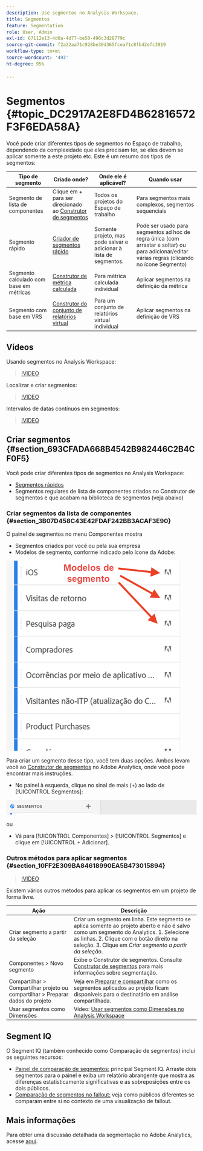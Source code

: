 ```yaml
---
description: Use segmentos no Analysis Workspace.
title: Segmentos
feature: Segmentation
role: User, Admin
exl-id: 67112e13-4d0a-4d77-be50-496c3d28779c
source-git-commit: f2a22aa71c928be30d365fcea71c8fb42efc3919
workflow-type: tm+mt
source-wordcount: '493'
ht-degree: 95%

---
```



# Segmentos {#topic_DC2917A2E8FD4B62816572F3F6EDA58A}

Você pode criar diferentes tipos de segmentos no Espaço de trabalho, dependendo da complexidade que eles precisam ter, se eles devem se aplicar somente a este projeto etc. Este é um resumo dos tipos de segmentos:

| Tipo de segmento | Criado onde? | Onde ele é aplicável? | Quando usar |
| --- | --- | --- | --- |
| Segmento de lista de componentes | Clique em + para ser direcionado ao [Construtor de segmentos](/help/components/segmentation/segmentation-workflow/seg-build.md) | Todos os projetos do Espaço de trabalho | Para segmentos mais complexos, segmentos sequenciais |
| Segmento rápido | [Criador de segmentos rápido](/help/analyze/analysis-workspace/components/segments/quick-segments.md) | Somente projeto, mas pode salvar e adicionar à lista de segmentos. | Pode ser usado para segmentos ad hoc de regra única (com arrastar e soltar) ou para adicionar/editar várias regras (clicando no ícone Segmento) |
| Segmento calculado com base em métricas | [Construtor de métrica calculada](https://experienceleague.adobe.com/docs/analytics/components/calculated-metrics/calcmetric-workflow/metrics-with-segments.html?lang=pt-BR) | Para métrica calculada individual | Aplicar segmentos na definição da métrica |
| Segmento com base em VRS | [Construtor do conjunto de relatórios virtual](https://experienceleague.adobe.com/docs/analytics/components/virtual-report-suites/vrs-workflow/vrs-create.html?lang=pt-BR) | Para um conjunto de relatórios virtual individual | Aplicar segmentos na definição de VRS |

## Vídeos

Usando segmentos no Analysis Workspace:

>[!VIDEO](https://video.tv.adobe.com/v/23977/?quality=12)

Localizar e criar segmentos:

>[!VIDEO](https://video.tv.adobe.com/v/334092/?quality=12)

Intervalos de datas contínuos em segmentos:

>[!VIDEO](https://video.tv.adobe.com/v/25403/?quality=12)

## Criar segmentos {#section_693CFADA668B4542B982446C2B4CF0F5}

Você pode criar diferentes tipos de segmentos no Analysis Workspace:

* [Segmentos rápidos](/help/analyze/analysis-workspace/components/segments/quick-segments.md)
* Segmentos regulares de lista de componentes criados no Construtor de segmentos e que acabam na biblioteca de segmentos (veja abaixo)

### Criar segmentos da lista de componentes {#section_3B07D458C43E42FDAF242BB3ACAF3E90}

O painel de segmentos no menu Componentes mostra
* Segmentos criados por você ou pela sua empresa
* Modelos de segmento, conforme indicado pelo ícone da Adobe:

![](assets/segment_icons.png)

Para criar um segmento desse tipo, você tem duas opções. Ambos levam você ao [Construtor de segmentos](/help/components/segmentation/segmentation-workflow/seg-build.md) no Adobe Analytics, onde você pode encontrar mais instruções.

* No painel à esquerda, clique no sinal de mais (+) ao lado de [!UICONTROL Segmentos]:

![](assets/create-seg.png)

ou

* Vá para [!UICONTROL Componentes] > [!UICONTROL Segmentos] e clique em [!UICONTROL + Adicionar].


### Outros métodos para aplicar segmentos {#section_10FF2E309BA84618990EA5B473015894}

>[!VIDEO](https://video.tv.adobe.com/v/30994/?quality=12)

Existem vários outros métodos para aplicar os segmentos em um projeto de forma livre.

| Ação | Descrição |
|--- |--- |
| Criar segmento a partir da seleção | Criar um segmento em linha. Este segmento se aplica somente ao projeto aberto e não é salvo como um segmento do Analytics. 1. Selecione as linhas.  2. Clique com o botão direito na seleção.  3. Clique em *Criar segmento a partir da seleção*. |
| Componentes > Novo segmento | Exibe o Construtor de segmentos. Consulte [Construtor de segmentos](https://experienceleague.adobe.com/docs/analytics/components/segmentation/segmentation-workflow/seg-build.html?lang=pt-BR) para mais informações sobre segmentação. |
| Compartilhar > Compartilhar projeto ou compartilhar > Preparar dados do projeto | Veja em [Preparar e compartilhar](https://experienceleague.adobe.com/docs/analytics/analyze/analysis-workspace/curate-share/curate.html?lang=pt-BR#concept_4A9726927E7C44AFA260E2BB2721AFC6) como os segmentos aplicados ao projeto ficam disponíveis para o destinatário em análise compartilhada. |
| Usar segmentos como Dimensões | Vídeo: [Usar segmentos como Dimensões no Analysis Workspace](https://experienceleague.adobe.com/docs/analytics-learn/tutorials/analysis-workspace/applying-segments/using-segments-as-dimensions-in-analysis-workspace.html?lang=pt-BR) |

## Segment IQ

O Segment IQ (também conhecido como Comparação de segmentos) inclui os seguintes recursos:

* [Painel de comparação de segmentos:](/help/analyze/analysis-workspace/c-panels/c-segment-comparison/segment-comparison.md) principal Segment IQ. Arraste dois segmentos para o painel e exiba um relatório abrangente que mostra as diferenças estatisticamente significativas e as sobreposições entre os dois públicos.
* [Comparação de segmentos no fallout:](/help/analyze/analysis-workspace/visualizations/fallout/compare-segments-fallout.md) veja como públicos diferentes se comparam entre si no contexto de uma visualização de fallout.

## Mais informações

Para obter uma discussão detalhada da segmentação no Adobe Analytics, acesse [aqui](/help/components/segmentation/seg-overview.md).
